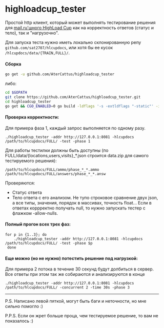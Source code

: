 # highloadcup_tester
Простой http клиент, который может выполнять тестирование решения для [mail.ru'шного HighLoad Cup](https://highloadcup.ru/round/1/) как на корректность ответов (статус и тело), так и "нагрузочно".


Для запуска теста нужно иметь локально склонированную репу `github.com/sat2707/hlcupdocs`, или хотя бы ее кусок `/hlcupdocs/data/{TRAIN,FULL}/`.

#### Сборка
```bash
go get -u github.com/AterCattus/highloadcup_tester
```
либо:
```bash
cd $GOPATH
git clone https://github.com/AterCattus/highloadcup_tester.git
cd highloadcup_tester
go get && CGO_ENABLED=0 go build -ldflags '-s -extldflags "-static"' -installsuffix netgo
```

#### Проверка корректности:
Для примера фаза 1, каждый запрос выполняется по одному разу.
```
./highloadcup_tester -addr http://127.0.0.1:8081 -hlcupdocs /path/to/hlcupdocs/FULL/ -test -phase 1
```

Для работы тестилки должны быть доступны (по FULL/data/{locations,users,visits}_*.json строится data.zip для самого тестируемого решения):
```
/path/to/hlcupdocs/FULL/ammo/phase_*_*.ammo
/path/to/hlcupdocs/FULL/answers/phase_*_*.answ
```

Проверяются:
* Статус ответа
* Тело ответа с его анализом. Не тупо строковое сравнение двух json, а все типы, значения, порядок в массивах, точность float... Если в ответах коррректно получать null, то нужно запускать тестер с флажком -allow-nulls.

#### Полный прогон всех трех фаз:
```
for p in {1..3}; do
    ./highloadcup_tester -addr http://127.0.0.1:8081 -hlcupdocs /path/to/hlcupdocs/FULL/ -test -phase $p
 done
```

#### Еще можно (но не нужно) потестить решение под нагрузкой:
Для примера 2 потока в течение 30 секунд будут долбиться в сервер. Все ответы при этом так же собираются и анализируются в конце
```
./highloadcup_tester -addr http://127.0.0.1:8081 -hlcupdocs /path/to/hlcupdocs/FULL/ -concurrent 2 -time 30s -phase 3
```

-----
P.S. Написано левой пяткой, могут быть баги и неточности, но мне сильно помогло :)

P.P.S. Если он жрет больше проца, чем тестируемое решение, то вам не показалось :)
